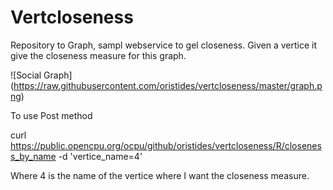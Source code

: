 Vertcloseness
============

Repository to Graph, sampl webservice to gel closeness.
Given a vertice it give the closeness measure for this graph.

![Social Graph] (https://raw.githubusercontent.com/oristides/vertcloseness/master/graph.png)

To use Post method

curl https://public.opencpu.org/ocpu/github/oristides/vertcloseness/R/closeness_by_name -d 'vertice_name=4'

Where 4 is the name of the vertice where I want the closeness measure.
